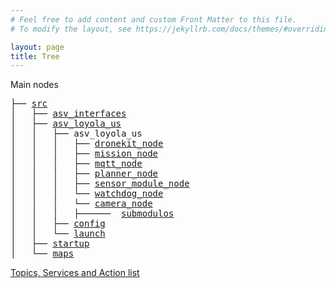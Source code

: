 ```yaml
---
# Feel free to add content and custom Front Matter to this file.
# To modify the layout, see https://jekyllrb.com/docs/themes/#overriding-theme-defaults

layout: page
title: Tree
---
```

Main nodes
<pre>
├── <a href="./src/Xavier.html">src</a>
│   ├── <a href="./src/asv_interfaces/asv_interfaces.html">asv_interfaces</a>
│   ├── <a href="./src/asv_loyola_us/asv_loyola_us.html">asv_loyola_us</a>
│   │   ├── asv_loyola_us
│   │   │   ├── <a href="./src/asv_loyola_us/asv_loyola_us/dronekit_node.html">dronekit_node</a>
│   │   │   ├── <a href="./src/asv_loyola_us/asv_loyola_us/mission_node.html">mission_node</a>
│   │   │   ├── <a href="./src/asv_loyola_us/asv_loyola_us/mqtt_node.html">mqtt_node</a>
│   │   │   ├── <a href="./src/asv_loyola_us/asv_loyola_us/planner_node.html">planner_node</a>
│   │   │   ├── <a href="./src/asv_loyola_us/asv_loyola_us/sensor_module_node.html">sensor_module_node</a>
│   │   │   └── <a href="./src/asv_loyola_us/asv_loyola_us/watchdog_node.html">watchdog_node</a>
│   │   │   └── <a href="./src/asv_loyola_us/asv_loyola_us/camera_node.html">camera_node</a>
│   │   │   ├──────  <a href="./src/asv_loyola_us/asv_loyola_us/submodulos/submodulos.html">submodulos</a>
│   │   ├── <a href="./src/asv_loyola_us/config/config.html">config</a>
│   │   └── <a href="./src/asv_loyola_us/launch/launch.html">launch</a>
│   ├── <a href="./src/startup.html">startup</a>
│   └── <a href="./maps.html">maps</a>
</pre>



[Topics, Services and Action list](./interfaces.html)

